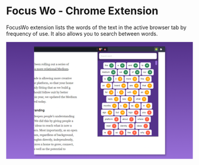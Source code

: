 # Focus Wo - Chrome Extension

FocusWo extension lists the words of the text in the active browser tab by frequency of use. It also allows you to search between words.

![Preview](https://raw.githubusercontent.com/aykutkardas/focus-wo-extension/main/preview.png)